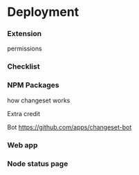 # Deployment

### Extension

permissions

### Checklist

### NPM Packages

how changeset works

Extra credit

Bot
https://github.com/apps/changeset-bot

### Web app


### Node status page

